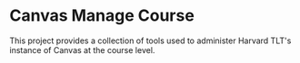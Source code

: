 # Canvas Manage Course

This project provides a collection of tools used to administer Harvard TLT's instance of Canvas at the course level.

